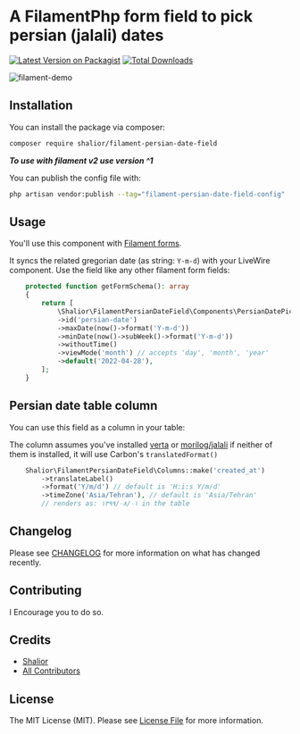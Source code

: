 # A FilamentPhp form field to pick persian (jalali) dates

[![Latest Version on Packagist](https://img.shields.io/packagist/v/shalior/filament-persian-date-field.svg?style=flat-square)](https://packagist.org/packages/shalior/filament-persian-date-field)
[![Total Downloads](https://img.shields.io/packagist/dt/shalior/filament-persian-date-field.svg?style=flat-square)](https://packagist.org/packages/shalior/filament-persian-date-field)

![filament-demo](https://user-images.githubusercontent.com/42506404/165785421-338f2b0a-8995-40e5-9c37-33c3a3cd9736.png)

## Installation

You can install the package via composer:

```bash
composer require shalior/filament-persian-date-field
```

**_To use with filament v2 use version ^1_**

You can publish the config file with:

```bash
php artisan vendor:publish --tag="filament-persian-date-field-config"
```

## Usage

You'll use this component with [Filament forms](https://filamentphp.com/docs/2.x/forms/installation). 

It syncs the related gregorian date (as string: `Y-m-d`) with your LiveWire component.
Use the field like any other filament form fields:

```php
    protected function getFormSchema(): array
    {
        return [
            \Shalior\FilamentPersianDateField\Components\PersianDatePicker::make('persianDate')
            ->id('persian-date')
            ->maxDate(now()->format('Y-m-d'))
            ->minDate(now()->subWeek()->format('Y-m-d'))
            ->withoutTime()
            ->viewMode('month') // accepts 'day', 'month', 'year'
            ->default('2022-04-28'),
        ];
    }
```

## Persian date table column

You can use this field as a column in your table:

The column assumes you've installed [verta](https://github.com/hekmatinasser/verta) or [morilog/jalali](https://github.com/morilog/jalali)
if neither of them is installed, it will use Carbon's `translatedFormat()`

```php
    Shalior\FilamentPersianDateField\Columns::make('created_at')
        ->translateLabel()
        ->format('Y/m/d') // default is 'H:i:s Y/m/d'
        ->timeZone('Asia/Tehran'), // default is 'Asia/Tehran'
        // renders as: ۱۳۹۹/۰۸/۰۱ in the table
```

## Changelog

Please see [CHANGELOG](CHANGELOG.md) for more information on what has changed recently.

## Contributing

I Encourage you to do so. 

## Credits

- [Shalior](https://github.com/shalior)
- [All Contributors](../../contributors)

## License

The MIT License (MIT). Please see [License File](LICENSE.md) for more information.
